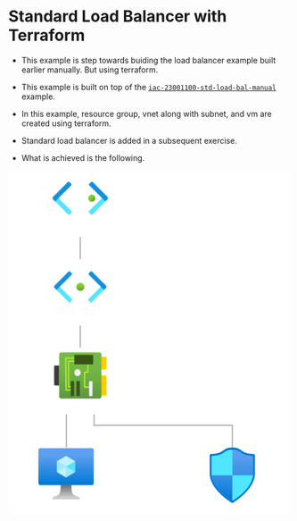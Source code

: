 # Standard Load Balancer with Terraform

- This example is step towards buiding the load balancer example built earlier manually. But using terraform.

- This example is built on top of the [`iac-23001100-std-load-bal-manual`](https://github.com/AvtsVivek/AzureWithTerraformAdvanced/tree/main/iac/23001000-std-load-bal-manual) example.

- In this example, resource group, vnet along with subnet, and vm are created using terraform.

- Standard load balancer is added in a subsequent exercise.

- What is achieved is the following.

![Vnet topology to be created](./topology.svg)

